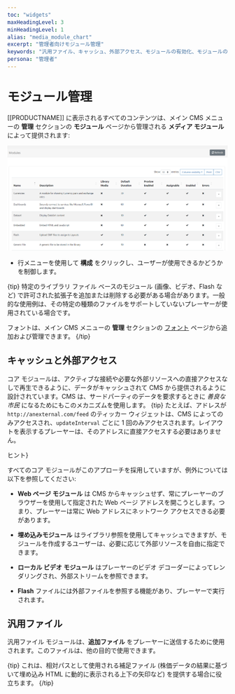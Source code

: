 ```yaml
---
toc: "widgets"
maxHeadingLevel: 3
minHeadingLevel: 1
alias: "media_module_chart"
excerpt: "管理者向けモジュール管理"
keywords: "汎用ファイル、キャッシュ、外部アクセス、モジュールの有効化、モジュールの無効化"
persona: "管理者"
---
```


# モジュール管理

[[PRODUCTNAME]] に表示されるすべてのコンテンツは、メイン CMS メニューの **管理** セクションの **モジュール** ページから管理される **メディア モジュール** によって提供されます:

![モジュール グリッド](img/v4_media_modules_grid.png)

- 行メニューを使用して **構成** をクリックし、ユーザーが使用できるかどうかを制御します。

{tip}
特定のライブラリ ファイル ベースのモジュール (画像、ビデオ、Flash など) で許可された拡張子を追加または削除する必要がある場合があります。一般的な使用例は、その特定の種類のファイルをサポートしていないプレーヤーが使用されている場合です。

フォントは、メイン CMS メニューの **管理** セクションの [フォント](tour_cms_settings.html#content-fonts) ページから追加および管理できます。
{/tip}

## キャッシュと外部アクセス

コア モジュールは、アクティブな接続や必要な外部リソースへの直接アクセスなしで再生できるように、データがキャッシュされて CMS から提供されるように設計されています。CMS は、サードパーティのデータを要求するときに _善良な市民_ になるためにもこのメカニズムを使用します。
{tip}
たとえば、アドレスが `http://anexternal.com/feed` のティッカー ウィジェットは、CMS によってのみアクセスされ、`updateInterval` ごとに 1 回のみアクセスされます。レイアウトを表示するプレーヤーは、そのアドレスに直接アクセスする必要はありません。

ヒント}

すべてのコア モジュールがこのアプローチを採用していますが、例外については以下を参照してください:

- **Web ページ モジュール** は CMS からキャッシュせず、常にプレーヤーのブラウザーを使用して指定された Web ページ アドレスを開こうとします。つまり、プレーヤーは常に Web アドレスにネットワーク アクセスできる必要があります。

- **埋め込みモジュール** はライブラリ参照を使用してキャッシュできますが、モジュールを作成するユーザーは、必要に応じて外部リソースを自由に指定できます。

- **ローカル ビデオ モジュール** はプレーヤーのビデオ デコーダーによってレンダリングされ、外部ストリームを参照できます。

- **Flash** ファイルには外部ファイルを参照する機能があり、プレーヤーで実行されます。

## 汎用ファイル

汎用ファイル モジュールは、**追加ファイル** をプレーヤーに送信するために使用されます。このファイルは、他の目的で使用できます。

{tip}
これは、相対パスとして使用される補足ファイル (株価データの結果に基づいて埋め込み HTML に動的に表示される上下の矢印など) を提供する場合に役立ちます。
{/tip}

